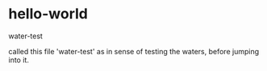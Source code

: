 # hello-world
water-test

called this file 'water-test' as in sense of testing the waters, before jumping into it.
